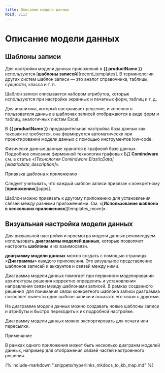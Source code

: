 ```yaml
---
title: Описание модели данных
kbId: 2113
---
```


# Описание модели данных

## Шаблоны записи

Для настройки модели данных приложений в **{{ productName }}** используются [**шаблоны записей**][record_templates]. В терминологии других систем шаблон записи — это аналог справочника, таблицы, сущности, класса и т. п.

Шаблон записи описывается набором атрибутов, которые используются при настройке экранных и печатных форм, таблиц и т. д.

Для аналитика, который настраивает решение, и конечного пользователя данные в шаблонах записей отображаются в виде форм и таблиц, аналогичных листам Excel.

В **{{ productName }}** предварительная настройка база данных как таковая не требуется, она формируется автоматически при проектировании модели данных с помощью инструментов low-code.

Физически данные данные хранятся в графовой базе данных. Подробное описание фирменной технологии графовых БД **Comindware** см. в статье *«[Технология Comindware ElasticData][elasticdata_description]».*

Привязка шаблона к приложению

Следует учитывать, что каждый шаблон записи привязан к конкретному [**приложению**][apps].

Шаблон можно привязать к другому приложению для установления связей между разными приложениями. См. «[**Использование шаблона в нескольких приложениях**][templates_move]».

## Визуальная настройка модели данных

Для визуальной настройки и просмотра модели данных рекомендуем использовать **диаграммы моделей данных**, которые позволяют настроить **шаблоны** и их взаимосвязи.

**диаграмму модели данных** можно создать с помощью страницы «**Диаграммы**» каждого приложения. Это визуальное представление шаблонов записей и аккаунтов и связей между ними.

Диаграмма модели данных помогает при первичном моделировании архитектуры решения корректно определить и установления направления связи между шаблонами записей. В рамках созданного решения  для понимания связи конкретного шаблона записи диаграмма позволяет вынести один шаблон записи и показать его связи с другими.

На диаграмме модели данных можно создавать новые шаблоны записи и атрибуты и быстро переходить к их подробной настройке.

Диаграмму модели данных можно экспортировать для печати или пересылки.

Примечание

В рамках одного приложения может быть несколько диаграмм моделей данных, например для отображения связей частей настроенного решения.

{% include-markdown ".snippets/hyperlinks_mkdocs_to_kb_map.md" %}
